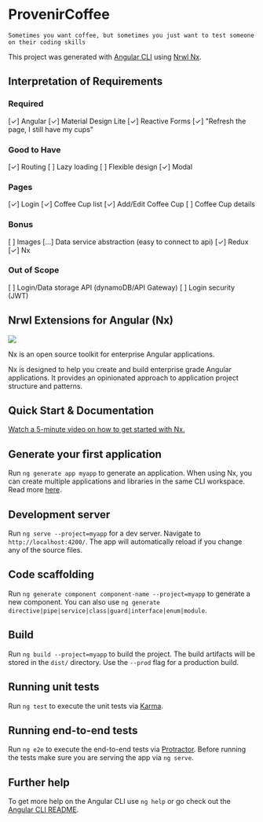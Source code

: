 # ProvenirCoffee
`Sometimes you want coffee, but sometimes you just want to test someone on their coding skills`

This project was generated with [Angular CLI](https://github.com/angular/angular-cli) using [Nrwl Nx](https://nrwl.io/nx).

## Interpretation of Requirements

### Required
[✓] Angular
[✓] Material Design Lite
[✓] Reactive Forms
[✓] "Refresh the page, I still have my cups"

### Good to Have
[✓] Routing
[ ] Lazy loading
[ ] Flexible design
[✓] Modal

### Pages
[✓] Login
[✓] Coffee Cup list
[✓] Add/Edit Coffee Cup
[ ] Coffee Cup details

### Bonus
[ ] Images
[...] Data service abstraction (easy to connect to api)
[✓] Redux
[✓] Nx

### Out of Scope
[ ] Login/Data storage API (dynamoDB/API Gateway)
[ ] Login security (JWT)

## Nrwl Extensions for Angular (Nx)

<a href="https://nrwl.io/nx"><img src="https://preview.ibb.co/mW6sdw/nx_logo.png"></a>

Nx is an open source toolkit for enterprise Angular applications.

Nx is designed to help you create and build enterprise grade Angular applications. It provides an opinionated approach to application project structure and patterns.

## Quick Start & Documentation

[Watch a 5-minute video on how to get started with Nx.](http://nrwl.io/nx)

## Generate your first application

Run `ng generate app myapp` to generate an application. When using Nx, you can create multiple applications and libraries in the same CLI workspace. Read more [here](http://nrwl.io/nx).

## Development server

Run `ng serve --project=myapp` for a dev server. Navigate to `http://localhost:4200/`. The app will automatically reload if you change any of the source files.

## Code scaffolding

Run `ng generate component component-name --project=myapp` to generate a new component. You can also use `ng generate directive|pipe|service|class|guard|interface|enum|module`.

## Build

Run `ng build --project=myapp` to build the project. The build artifacts will be stored in the `dist/` directory. Use the `--prod` flag for a production build.

## Running unit tests

Run `ng test` to execute the unit tests via [Karma](https://karma-runner.github.io).

## Running end-to-end tests

Run `ng e2e` to execute the end-to-end tests via [Protractor](http://www.protractortest.org/).
Before running the tests make sure you are serving the app via `ng serve`.

## Further help

To get more help on the Angular CLI use `ng help` or go check out the [Angular CLI README](https://github.com/angular/angular-cli/blob/master/README.md).
